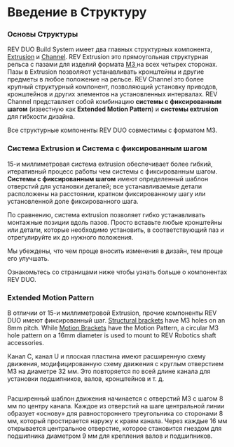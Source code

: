 # Введение в Структуру

### Основы Структуры&#x20;

REV DUO Build System имеет два главных структурных компонента, [Extrusion](https://www.revrobotics.com/ftc/structure/15mm-extrusion/) и [Channel](https://www.revrobotics.com/competition/ftc/structure/channel/).  REV Extrusion это прямоугольная структурная рельса с пазами для изделий формата [M3 ](https://www.revrobotics.com/ftc/hardware/fasteners/)на всех четырех сторонах. Пазы в Extrusion позволяют устанавливать кронштейны и другие предметы в любое положение на рельсе. REV Channel это более крупный структурный компонент, позволяющий установку приводов, кронштейнов и других элементов на установленных интервалах. REV Channel представляет собой комбинацию **системы с фиксированным шагом** (известную как **Extended Motion Pattern**) и **системы extrusion** для гибкости дизайна.

Все структурные компоненты REV DUO совместимы с форматом M3.

### Система Extrusion и Система с фиксированным шагом

15-и миллиметровая система extrusion обеспечивает более гибкий, итеративный процесс работы чем системы с фиксированным шагом. **Системы с фиксированным шагом** имеют определенный шаблон отверстий для установки деталей; все устанавливаемые детали расположены на расстоянии, кратном фиксированному шагу или установленной доле фиксированного шага.

По сравнению, система extrusion позволяет гибко устанавливать монтажные позиции вдоль пазов. Просто вставьте любые кронштейны или детали, которые необходимо установить, в соответствующий паз и отрегулируйте их до нужного положения.

Мы убеждены, что чем проще вносить изменения в дизайн, тем проще его улучшать.

Ознакомьтесь со страницами ниже чтобы узнать больше о компонентах REV DUO.

### Extended Motion Pattern&#x20;

В отличии от 15-и миллиметровой Extrusion, прочие компоненты REV DUO имеют фиксированный шаг. [Structural brackets](broken-reference) have M3 holes on an 8mm pitch. While [Motion Brackets](broken-reference) have the Motion Pattern, a circular M3 hole pattern on a 16mm diameter is used to mount to REV Robotics shaft accessories.&#x20;

Канал C, канал U и плоская пластина имеют расширенную схему движения, модифицированную схему движения с круглым отверстием M3 на диаметре 32 мм. Это повторяется по всей длине канала для установки подшипников, валов, кронштейнов и т. д.

<figure><img src="https://2589213514-files.gitbook.io/~/files/v0/b/gitbook-x-prod.appspot.com/o/spaces%2FH9K1InCLC1ZxIkdPJt31%2Fuploads%2FkgmGYol4aZrcqSC8WltV%2FScreenshot%202022-05-27%20135659.png?alt=media&#x26;token=b0fb2b2e-a4dc-48f7-a359-fb7d53c115e7" alt=""><figcaption></figcaption></figure>

Расширенный шаблон движения начинается с отверстий M3 с шагом 8 мм по центру канала. Каждое из отверстий на шаге центральной линии образует «основу» для равностороннего треугольника со сторонами 8 мм, который простирается наружу к краям канала. Через каждые 16 мм открывается центральное отверстие, которое становится гнездом для подшипника диаметром 9 мм для крепления валов и подшипников.
